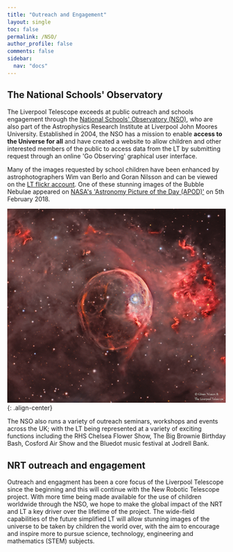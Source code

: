 ```yaml
---
title: "Outreach and Engagement"
layout: single
toc: false
permalink: /NSO/
author_profile: false
comments: false
sidebar:
  nav: "docs"
---
```


## The National Schools' Observatory

The Liverpool Telescope exceeds at public outreach and schools engagement through the [National Schools' Observatory (NSO)](https://www.schoolsobservatory.org/), who are also part of the Astrophysics Research Institute at Liverpool John Moores University. Established in 2004, the NSO has a mission to enable **access to the Universe for all** and have created a website to allow children and other interested members of the public to access data from the LT by submitting request through an online 'Go Observing' graphical user interface. 

Many of the images requested by school children have been enhanced by astrophotographers Wim van Berlo and Goran Nilsson and can be viewed on the [LT flickr account](https://www.flickr.com/photos/149839008@N02/albums/72157686412640266/with/35722140881/). One of these stunning images of the Bubble Nebulae appeared on [NASA's 'Astronomy Picture of the Day (APOD)'](https://apod.nasa.gov/apod/ap180205.html) on 5th February 2018.

![image-center](bubble.jpg){: .align-center}

The NSO also runs a variety of outreach seminars, workshops and events across the UK; with the LT being represented at a variety of exciting functions including the RHS Chelsea Flower Show, The Big Brownie Birthday Bash, Cosford Air Show and the Bluedot music festival at Jodrell Bank. 

## NRT outreach and engagement

Outreach and engagment has been a core focus of the Liverpool Telescope since the beginning and this will continue with the New Robotic Telescope project. With more time being made available for the use of children worldwide through the NSO, we hope to make the global impact of the NRT and LT a key driver over the lifetime of the project. The wide-field capabilities of the future simplified LT will allow stunning images of the universe to be taken by children the world over, with the aim to encourage and inspire more to pursue science, technology, engineering and mathematics (STEM) subjects.
